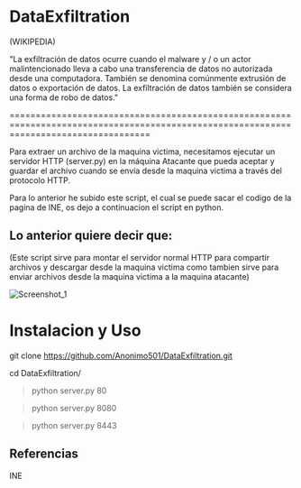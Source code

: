 # DataExfiltration

(WIKIPEDIA)

"La exfiltración de datos ocurre cuando el malware y / o un actor malintencionado lleva a cabo una transferencia de datos no autorizada desde una computadora. También se denomina comúnmente extrusión de datos o exportación de datos. La exfiltración de datos también se considera una forma de robo de datos."

=======================================================================================================================================

Para extraer un archivo de la maquina victima, necesitamos ejecutar un servidor HTTP (server.py) en la máquina Atacante que pueda aceptar y guardar el archivo cuando se envía desde la maquina victima a través del protocolo HTTP.

Para lo anterior he subido este script, el cual se puede sacar el codigo de la pagina de INE, os dejo a continuacion el script en python.

## Lo anterior quiere decir que:

(Este script sirve para montar el servidor normal HTTP para compartir archivos y descargar desde la maquina victima como tambien sirve para enviar archivos desde la maquina victima a la maquina atacante)

![Screenshot_1](https://user-images.githubusercontent.com/67207446/171551255-53a00cb3-9e87-41fd-9ae0-14f8f5072fe6.png)

# Instalacion y Uso

git clone https://github.com/Anonimo501/DataExfiltration.git

cd DataExfiltration/

> python server.py 80

> python server.py 8080

> python server.py 8443

## Referencias

INE
